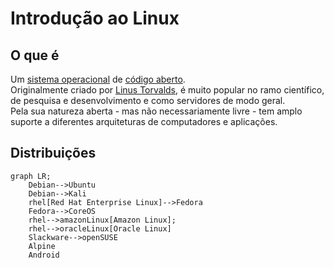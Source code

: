 # Introdução ao Linux

## O que é

Um [sistema operacional](https://pt.wikipedia.org/wiki/Sistema_operativo) de [código aberto](https://pt.wikipedia.org/wiki/Código_aberto).<br />
Originalmente criado por [Linus Torvalds](https://pt.wikipedia.org/wiki/Linus_Torvalds), é muito popular no ramo científico, de pesquisa e desenvolvimento e como servidores de modo geral.<br />
Pela sua natureza aberta - mas não necessariamente livre - tem amplo suporte a diferentes arquiteturas de computadores e aplicações.


## Distribuições

```mermaid
graph LR;
    Debian-->Ubuntu
    Debian-->Kali
    rhel[Red Hat Enterprise Linux]-->Fedora
    Fedora-->CoreOS
    rhel-->amazonLinux[Amazon Linux];
    rhel-->oracleLinux[Oracle Linux]
    Slackware-->openSUSE
    Alpine
    Android
```